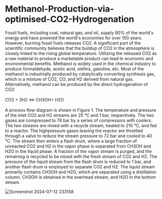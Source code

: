 # Methanol-Production-via-optimised-CO2-Hydrogenation

Fossil fuels, including coal, natural gas, and oil, supply 80% of the world's energy and have powered the world's economies for over 150 years. However, burning fossil fuels releases CO2. A significant part of the scientific community believes that the buildup of CO2 in the atmosphere is closely linked to the rising global temperature. Utilizing the released CO2 as a raw material to produce a marketable product can lead to economic and environmental benefits.
Methanol is widely used in the chemical industry to produce formaldehyde, acetic acid, olefins, gasoline, etc. Most of the methanol is industrially produced by catalytically converting synthesis gas, which is a mixture of CO2, CO, and H2 derived from natural gas. Alternatively, methanol can be produced by the direct hydrogenation of CO2:
<br>
<br>
CO2 + 3H2 ⇔ CH3OH+ H2O
<br>
<br>
A process flow diagram is shown in Figure 1. The temperature and pressure of the inlet CO2 and H2 streams are 25 °C and 1 bar, respectively. The two gases are compressed to 78 bar by a series of compressors with coolers. The two streams are mixed with a recycle stream, heated to 210 °C, and fed to a reactor. The highpressure gases leaving the reactor are throttled through a valve to reduce the stream pressure to 72 bar and cooled to 40 °C. The stream then enters a flash drum, where a large fraction of unreacted CO2 and H2 in the vapor phase is separated from CH3OH and H2O in the liquid phase. A fraction of the vapor stream is purged, and the remaining is recycled to be mixed with the fresh stream of CO2 and H2. The pressure of the liquid stream from the flash drum is reduced to 1 bar, and another flash drum is employed to separate CO2 and H2. The liquid stream primarily contains CH3OH and H2O, which are separated using a distillation column. CH3OH is obtained in the overhead stream, and H2O in the bottom stream.

![Screenshot 2024-07-12 233158](https://github.com/user-attachments/assets/e7c80c09-c0d3-4e32-a06c-ee6ec4971afa)
